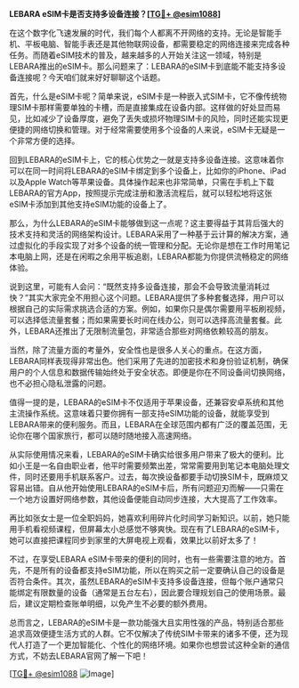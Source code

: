 **LEBARA eSIM卡是否支持多设备连接？[[TG💪+ @esim1088](https://t.me/s/esim1088)]**

在这个数字化飞速发展的时代，我们每个人都离不开网络的支持。无论是智能手机、平板电脑、智能手表还是其他物联网设备，都需要稳定的网络连接来完成各种任务。而随着eSIM技术的普及，越来越多的人开始关注这一领域，特别是LEBARA推出的eSIM卡。那么问题来了：LEBARA的eSIM卡到底能不能支持多设备连接呢？今天咱们就来好好聊聊这个话题。

首先，什么是eSIM卡呢？简单来说，eSIM卡是一种嵌入式SIM卡，它不像传统物理SIM卡那样需要单独的卡槽，而是直接集成在设备内部。这样做的好处显而易见，比如减少了设备厚度，避免了丢失或损坏物理SIM卡的风险，同时还能实现更便捷的网络切换和管理。对于经常需要使用多个设备的人来说，eSIM卡无疑是一个非常方便的选择。

回到LEBARA的eSIM卡上，它的核心优势之一就是支持多设备连接。这意味着你可以在同一时间将LEBARA的eSIM卡绑定到多个设备上，比如你的iPhone、iPad以及Apple Watch等苹果设备。具体操作起来也非常简单，只需在手机上下载LEBARA的官方App，按照提示完成注册和激活流程后，就可以轻松地将这张eSIM卡添加到其他支持eSIM功能的设备上了。

那么，为什么LEBARA的eSIM卡能够做到这一点呢？这主要得益于其背后强大的技术支持和灵活的网络架构设计。LEBARA采用了一种基于云计算的解决方案，通过虚拟化的手段实现了对多个设备的统一管理和分配。无论你是想在工作时用笔记本电脑上网，还是在闲暇之余用平板追剧，LEBARA都能为你提供流畅稳定的网络体验。

说到这里，可能有人会问：“既然支持多设备连接，那会不会导致流量消耗过快？”其实大家完全不用担心这个问题。LEBARA提供了多种套餐选择，用户可以根据自己的实际需求挑选合适的方案。例如，如果你只是偶尔需要用平板刷视频，可以选择低流量套餐；而如果需要长时间在线办公，则可以选择高流量套餐。此外，LEBARA还推出了无限制流量包，非常适合那些对网络依赖较高的朋友。

当然，除了流量方面的考量外，安全性也是很多人关心的重点。在这方面，LEBARA同样表现得非常出色。他们采用了先进的加密技术和身份验证机制，确保用户的个人信息和数据传输始终处于安全状态。即便是你在不同设备间切换网络，也不必担心隐私泄露的问题。

值得一提的是，LEBARA的eSIM卡不仅适用于苹果设备，还兼容安卓系统和其他主流操作系统。这意味着只要你拥有一部支持eSIM功能的设备，就能享受到LEBARA带来的便利服务。而且，LEBARA在全球范围内都有广泛的覆盖范围，无论你在哪个国家旅行，都可以随时随地接入高速网络。

从实际使用情况来看，LEBARA的eSIM卡确实给很多用户带来了极大的便利。比如小王是一名自由职业者，他平时需要频繁出差，常常需要用到笔记本电脑处理文件，同时还要用手机联系客户。过去，每次换设备都要手动切换SIM卡，既麻烦又容易出错。自从他开始使用LEBARA的eSIM卡后，所有问题迎刃而解——只需在一个地方设置好网络参数，其他设备便能自动同步连接，大大提高了工作效率。

再比如张女士是一位全职妈妈，她喜欢利用碎片化时间学习新知识。以前，她只能用手机看视频课程，但屏幕太小总感觉不够爽快。现在有了LEBARA的eSIM卡，她可以直接把课程同步到家里的大屏电视上观看，效果比以前好太多了！

不过，在享受LEBARA eSIM卡带来的便利的同时，也有一些需要注意的地方。首先，不是所有的设备都支持eSIM功能，所以在购买之前一定要确认自己的设备是否符合条件。其次，虽然LEBARA的eSIM卡支持多设备连接，但每个账户通常只能绑定有限数量的设备（通常是五台左右），因此要合理规划自己的使用场景。最后，建议定期检查账单明细，以免产生不必要的额外费用。

总而言之，LEBARA的eSIM卡是一款功能强大且实用性强的产品，特别适合那些追求高效便捷生活方式的人群。它不仅解决了传统SIM卡带来的诸多不便，还为现代人打造了一个更加智能化、个性化的网络环境。如果你也想尝试这种全新的通信方式，不妨去LEBARA官网了解一下吧！

[[TG💪+ @esim1088](https://t.me/s/esim1088) ![Image](https://i.postimg.cc/4NQfJmqS/Snipaste-2025-05-13-00-14-12.png)]